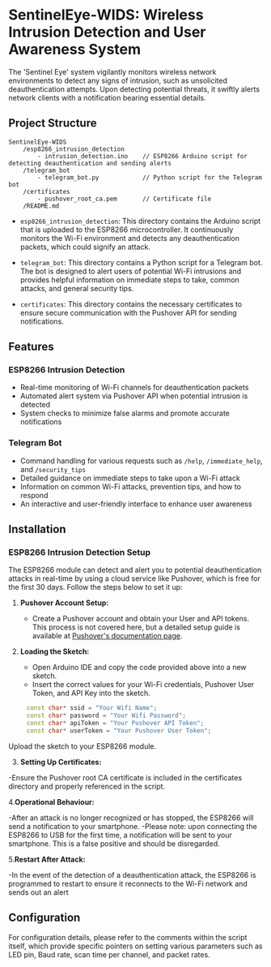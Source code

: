 # SentinelEye-WIDS: Wireless Intrusion Detection and User Awareness System

The 'Sentinel Eye' system vigilantly monitors wireless network environments to detect any signs of intrusion, such as unsolicited deauthentication attempts. Upon detecting potential threats, it swiftly alerts network clients with a notification bearing essential details.

## Project Structure

```
SentinelEye-WIDS
    /esp8266_intrusion_detection
        - intrusion_detection.ino    // ESP8266 Arduino script for detecting deauthentication and sending alerts
    /telegram_bot
        - telegram_bot.py            // Python script for the Telegram bot
    /certificates
        - pushover_root_ca.pem       // Certificate file
    /README.md
```

- `esp8266_intrusion_detection`: This directory contains the Arduino script that is uploaded to the ESP8266 microcontroller. It continuously monitors the Wi-Fi environment and detects any deauthentication packets, which could signify an attack.

- `telegram_bot`: This directory contains a Python script for a Telegram bot. The bot is designed to alert users of potential Wi-Fi intrusions and provides helpful information on immediate steps to take, common attacks, and general security tips.

- `certificates`: This directory contains the necessary certificates to ensure secure communication with the Pushover API for sending notifications.

## Features

### ESP8266 Intrusion Detection

- Real-time monitoring of Wi-Fi channels for deauthentication packets
- Automated alert system via Pushover API when potential intrusion is detected
- System checks to minimize false alarms and promote accurate notifications

### Telegram Bot

- Command handling for various requests such as `/help`, `/immediate_help`, and `/security_tips`
- Detailed guidance on immediate steps to take upon a Wi-Fi attack
- Information on common Wi-Fi attacks, prevention tips, and how to respond
- An interactive and user-friendly interface to enhance user awareness

## Installation
### ESP8266 Intrusion Detection Setup
The ESP8266 module can detect and alert you to potential deauthentication attacks in real-time by using a cloud service like Pushover, which is free for the first 30 days. Follow the steps below to set it up:

1. **Pushover Account Setup:**
   - Create a Pushover account and obtain your User and API tokens.
     This process is not covered here, but a detailed setup guide is available at [Pushover's documentation page](https://pushover.net/faq).

2. **Loading the Sketch:**
   - Open Arduino IDE and copy the code provided above into a new sketch.
   - Insert the correct values for your Wi-Fi credentials, Pushover User Token, and API Key into the sketch.
```cpp
     const char* ssid = "Your Wifi Name";
     const char* password = "Your Wifi Password";
     const char* apiToken = "Your Pushover API Token";
     const char* userToken = "Your Pushover User Token";
```
Upload the sketch to your ESP8266 module.

3. **Setting Up Certificates:**

-Ensure the Pushover root CA certificate is included in the certificates directory and properly referenced in the script.

4.**Operational Behaviour:**

-After an attack is no longer recognized or has stopped, the ESP8266 will send a notification to your smartphone.
-Please note: upon connecting the ESP8266 to USB for the first time, a notification will be sent to your smartphone. This is a false positive and should be disregarded.

5.**Restart After Attack:**

-In the event of the detection of a deauthentication attack, the ESP8266 is programmed to restart to ensure it reconnects to the Wi-Fi network and sends out an alert

## Configuration

For configuration details, please refer to the comments within the script itself, which provide specific pointers on setting various parameters such as LED pin, Baud rate, scan time per channel, and packet rates.
